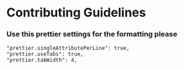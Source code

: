 # Contributing Guidelines

### Use this prettier settings for the formatting please

```
"prettier.singleAttributePerLine": true,
"prettier.useTabs": true,
"prettier.tabWidth": 4,
 ```
